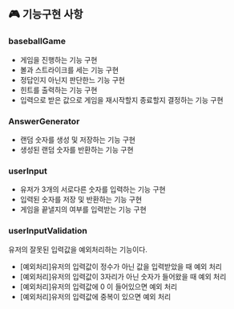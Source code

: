 ## 🎮 기능구현 사항

### baseballGame

- 게임을 진행하는 기능 구현
- 볼과 스트라이크를 세는 기능 구현
- 정답인지 아닌지 판단한느 기능 구현
- 힌트를 출력하는 기능 구현
- 입력으로 받은 값으로 게임을 재시작할지 종료할지 결정하는 기능 구현

### AnswerGenerator

- 랜덤 숫자를 생성 및 저장하는 기능 구현
- 생성된 랜덤 숫자를 반환하는 기능 구현

### userInput

- 유저가 3개의 서로다른 숫자를 입력하는 기능 구현
- 입력된 숫자를 저장 및 반환하는 기능 구현
- 게임을 끝낼지의 여부를 입력받는 기능 구현

### userInputValidation
유저의 잘못된 입력값을 예외처리하는 기능이다.
- [예외처리]유저의 입력값이 정수가 아닌 값을 입력받았을 때 예외 처리
- [예외처리]유저의 입력값이 3자리가 아닌 숫자가 들어왔을 때 예외 처리
- [예외처리]유저의 입력값에 0 이 들어있으면 예외 처리
- [예외처리]유저의 입력값에 중복이 있으면 예외 처리
